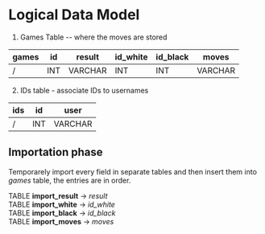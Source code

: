 # Logical Data Model

1. Games Table -- where the moves are stored

| games | id | result | id_white | id_black | moves |
| - | - | - | - | - | - |
| / | INT | VARCHAR | INT | INT | VARCHAR |

2. IDs table - associate IDs to usernames

| ids | id | user |
| - | - | - |
| / | INT   | VARCHAR |

## Importation phase
Temporarely import every field in separate tables and then insert them into *games* table, the entries are in order.

TABLE **import_result** -> *result* <br>
TABLE **import_white** -> *id_white* <br>
TABLE **import_black** -> *id_black* <br>
TABLE **import_moves** -> *moves* <br>